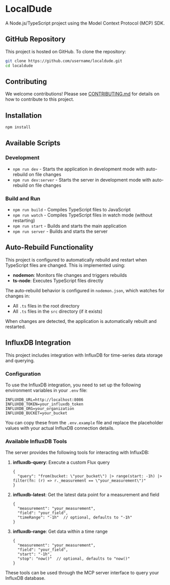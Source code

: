 # LocalDude

A Node.js/TypeScript project using the Model Context Protocol (MCP) SDK.

## GitHub Repository

This project is hosted on GitHub. To clone the repository:

```bash
git clone https://github.com/username/localdude.git
cd localdude
```

## Contributing

We welcome contributions! Please see [CONTRIBUTING.md](CONTRIBUTING.md) for details on how to contribute to this project.

## Installation

```bash
npm install
```

## Available Scripts

### Development

- `npm run dev` - Starts the application in development mode with auto-rebuild on file changes
- `npm run dev:server` - Starts the server in development mode with auto-rebuild on file changes

### Build and Run

- `npm run build` - Compiles TypeScript files to JavaScript
- `npm run watch` - Compiles TypeScript files in watch mode (without restarting)
- `npm run start` - Builds and starts the main application
- `npm run server` - Builds and starts the server

## Auto-Rebuild Functionality

This project is configured to automatically rebuild and restart when TypeScript files are changed. This is implemented using:

- **nodemon**: Monitors file changes and triggers rebuilds
- **ts-node**: Executes TypeScript files directly

The auto-rebuild behavior is configured in `nodemon.json`, which watches for changes in:
- All `.ts` files in the root directory
- All `.ts` files in the `src` directory (if it exists)

When changes are detected, the application is automatically rebuilt and restarted.

## InfluxDB Integration

This project includes integration with InfluxDB for time-series data storage and querying.

### Configuration

To use the InfluxDB integration, you need to set up the following environment variables in your `.env` file:

```
INFLUXDB_URL=http://localhost:8086
INFLUXDB_TOKEN=your_influxdb_token
INFLUXDB_ORG=your_organization
INFLUXDB_BUCKET=your_bucket
```

You can copy these from the `.env.example` file and replace the placeholder values with your actual InfluxDB connection details.

### Available InfluxDB Tools

The server provides the following tools for interacting with InfluxDB:

1. **influxdb-query**: Execute a custom Flux query
   ```
   {
     "query": "from(bucket: \"your_bucket\") |> range(start: -1h) |> filter(fn: (r) => r._measurement == \"your_measurement\")"
   }
   ```

2. **influxdb-latest**: Get the latest data point for a measurement and field
   ```
   {
     "measurement": "your_measurement",
     "field": "your_field",
     "timeRange": "-1h"  // optional, defaults to "-1h"
   }
   ```

3. **influxdb-range**: Get data within a time range
   ```
   {
     "measurement": "your_measurement",
     "field": "your_field",
     "start": "-1h",
     "stop": "now()"  // optional, defaults to "now()"
   }
   ```

These tools can be used through the MCP server interface to query your InfluxDB database.
